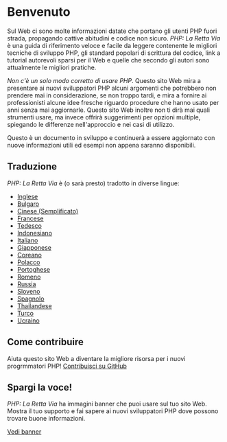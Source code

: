 # Benvenuto

Sul Web ci sono molte informazioni datate che portano gli utenti PHP fuori
strada, propagando cattive abitudini e codice non sicuro. _PHP: La Retta Via_ è
una guida di riferimento veloce e facile da leggere contenente le migliori
tecniche di sviluppo PHP, gli standard popolari di scrittura del codice, link a
tutorial autorevoli sparsi per il Web e quelle che secondo gli autori sono
attualmente le migliori pratiche.

_Non c'è un solo modo corretto di usare PHP_. Questo sito Web mira a presentare
ai nuovi sviluppatori PHP alcuni argomenti che potrebbero non prendere mai in
considerazione, se non troppo tardi, e mira a fornire ai professionisti alcune
idee fresche riguardo procedure che hanno usato per anni senza mai aggiornarle.
Questo sito Web inoltre non ti dirà mai quali strumenti usare, ma invece offrirà
suggerimenti per opzioni multiple, spiegando le differenze nell'approccio e nei
casi di utilizzo.

Questo è un documento in sviluppo e continuerà a essere aggiornato con nuove
informazioni utili ed esempi non appena saranno disponibili.

## Traduzione

_PHP: La Retta Via_ è (o sarà presto) tradotto in diverse lingue:

* [Inglese](http://www.phptherightway.com)
* [Bulgaro](http://bg.phptherightway.com/)
* [Cinese (Semplificato)](http://wulijun.github.com/php-the-right-way)
* [Francese](http://eilgin.github.io/php-the-right-way/)
* [Tedesco](http://rwetzlmayr.github.io/php-the-right-way/)
* [Indonesiano](http://id.phptherightway.com/)
* [Italiano](http://it.phptherightway.com/)
* [Giapponese](http://ja.phptherightway.com)
* [Coreano](http://wafe.github.io/php-the-right-way/)
* [Polacco](http://pl.phptherightway.com/)
* [Portoghese](http://br.phptherightway.com/)
* [Romeno](https://bgui.github.io/php-the-right-way/)
* [Russia](http://getjump.github.io/ru-php-the-right-way)
* [Sloveno](http://sl.phptherightway.com)
* [Spagnolo](http://phpdevenezuela.github.io/php-the-right-way/)
* [Thailandese](https://apzentral.github.io/php-the-right-way/)
* [Turco](http://hkulekci.github.io/php-the-right-way/)
* [Ucraino](http://iflista.github.com/php-the-right-way/)

## Come contribuire

Aiuta questo sito Web a diventare la migliore risorsa per i nuovi progrmmatori
PHP! [Contribuisci su GitHub][1]

## Spargi la voce!

_PHP: La Retta Via_ ha immagini banner che puoi usare sul tuo sito Web. Mostra
il tuo supporto e fai sapere ai nuovi sviluppatori PHP dove possono trovare
buone informazioni.

[Vedi banner][2]

[1]: https://github.com/codeguy/php-the-right-way/tree/gh-pages
[2]: /banners.html
